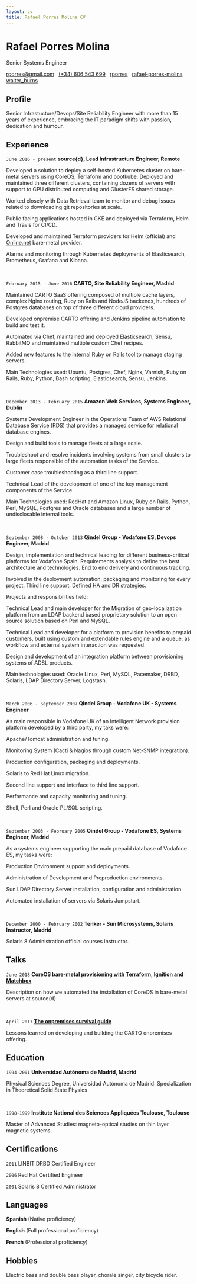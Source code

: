 ```yaml
---
layout: cv
title: Rafael Porres Molina CV
---
```

# Rafael Porres Molina

Senior Systems Engineer

<div id="webaddress">
  <a href="mailto:rporres@gmail.com"><i class="fas fa-envelope"></i> rporres@gmail.com</a> &nbsp;
  <a href="tel:+34606543699"><i class="fas fa-phone-square"></i> (+34) 606 543 699</a> &nbsp;
  <a href="https://github.com/rporres"><i class="fab fa-github"></i> rporres</a> &nbsp;
  <a href="https://www.linkedin.com/in/rafael-porres-molina/"><i class="fab fa-linkedin"></i> rafael-porres-molina</a> &nbsp;
  <a href="https://twitter.com/walter_burns"><i class="fab fa-twitter"></i> walter_burns</a>
</div>

## Profile

Senior Infrastucture/Devops/Site Reliability Engineer with more than 15 years of experience, embracing the IT paradigm shifts with passion, dedication and humour.

## Experience
`June 2016 - present`
**source{d}, Lead Infrastructure Engineer, Remote**

Developed a solution to deploy a self-hosted Kubernetes cluster on bare-metal servers using CoreOS, Terraform and bootkube. Deployed and maintained three different clusters, containing dozens of servers with support to GPU distributed computing and GlusterFS shared storage.

Worked closely with Data Retrieval team to monitor and debug issues related to downloading git repositories at scale.

Public facing applications hosted in GKE and deployed via Terraform, Helm and Travis for CI/CD.

Developed and maintained Terraform providers for Helm (official) and [Online.net](https://www.online.net/en) bare-metal provider.

Alarms and monitoring through Kubernetes deployments of Elasticsearch, Prometheus, Grafana and Kibana.

<br/>

`February 2015 - June 2016`
**CARTO, Site Reliability Engineer, Madrid**

Maintained CARTO SaaS offering composed of multiple cache layers, complex Nginx routing, Ruby on Rails and NodeJS backends, hundreds of Postgres databases on top of three different cloud providers.

Developed onpremise CARTO offering and Jenkins pipeline automation to build and test it.

Automated via Chef, maintained and deployed Elasticsearch, Sensu, RabbitMQ and maintained multiple custom Chef recipes.

Added new features to the internal Ruby on Rails tool to manage staging servers.

Main Technologies used: Ubuntu, Postgres, Chef, Nginx, Varnish, Ruby on Rails, Ruby, Python, Bash scripting, Elasticsearch, Sensu, Jenkins.

<br/>

`December 2013 - February 2015`
**Amazon Web Services, Systems Engineer, Dublin**

Systems Development Engineer in the Operations Team of AWS Relational Database Service (RDS) that provides a managed service for relational database engines.

Design and build tools to manage fleets at a large scale.

Troubleshoot and resolve incidents involving systems from small clusters to large fleets responsible of the automation tasks of the Service.

Customer case troubleshooting as a third line support.

Technical Lead of the development of one of the key management components of the Service

Main Technologies used: RedHat and Amazon Linux, Ruby on Rails, Python, Perl, MySQL, Postgres and Oracle databases and a large number of undisclosable internal tools.

<br/>

`September 2008 - October 2013`
**Qindel Group - Vodafone ES, Devops Engineer, Madrid**

Design, implementation and technical leading for different business-critical platforms for Vodafone Spain. Requirements analysis to define the best architecture and technologies. End to end delivery and continuous tracking.

Involved in the deployment automation, packaging and monitoring for every project. Third line support. Defined HA and DR strategies.

Projects and responsibilities held:

Technical Lead and main developer for the Migration of geo-localization platform from an LDAP backend based proprietary solution to an open source solution based on Perl and MySQL.

Technical Lead and developer for a platform to provision benefits to prepaid customers, built using custom and extendable rules engine and a queue, as workflow and external system interaction was requested.

Design and development of an integration platform between provisioning systems of ADSL products.

Main technologies used: Oracle Linux, Perl, MySQL, Pacemaker, DRBD, Solaris, LDAP Directory Server, Logstash.

<br/>

`March 2006 - September 2007`
**Qindel Group - Vodafone UK - Systems Engineer**

As main responsible in Vodafone UK of an Intelligent Network provision platform developed by a third party, my taks were:

Apache/Tomcat administration and tuning.

Monitoring System (Cacti & Nagios through custom Net-SNMP integration).

Production configuration, packaging and deployments.

Solaris to Red Hat Linux migration.

Second line support and interface to third line support.

Performance and capacity monitoring and tuning.

Shell, Perl and Oracle PL/SQL scripting.

<br/>

`September 2003 - February 2005`
**Qindel Group - Vodafone ES, Systems Engineer, Madrid**

As a systems engineer supporting the main prepaid database of Vodafone ES, my tasks were:

Production Environment support and deployments.

Administration of Development and Preproduction environments.

Sun LDAP Directory Server installation, configuration and administration.

Automated installation of servers via Solaris Jumpstart.

<br/>

`December 2000 - February 2002`
**Tenker - Sun Microsystems, Solaris Instructor, Madrid**

Solaris 8 Administration official courses instructor.

## Talks

`June 2018`
[**CoreOS bare-metal provisioning with Terraform, Ignition and Matchbox**](https://www.youtube.com/watch?v=c3NMv2NHP8M)

Description on how we automated the installation of CoreOS in bare-metal servers at source{d}.

<br/>

`April 2017`
[**The onpremises survival guide**](https://www.meetup.com/es-ES/madscalability/events/238902239/)

Lessons learned on developing and building the CARTO onpremises offering.


## Education

`1994-2001`
**Universidad Autónoma de Madrid, Madrid**

Physical Sciences Degree, Universidad Autónoma de Madrid. Specialization in Theoretical Solid State Physics

<br/>

`1998-1999`
**Institute National des Sciences Appliquées Toulouse, Toulouse**

Master of Advanced Studies: magneto-optical studies on thin layer magnetic systems.

## Certifications

`2011`
LINBIT DRBD Certified Engineer

`2006`
Red Hat Certified Engineer

`2001`
Solaris 8 Certified Administrator

## Languages

**Spanish** (Native proficiency)

**English** (Full professional proficiency)

**French** (Professional proficiency)


## Hobbies

Electric bass and double bass player, chorale singer, city bicycle rider.

<!-- ### Footer

Last updated: November 2019 -->
